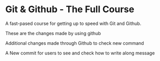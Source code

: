 # Git & Github - The Full Course

A fast-pased course for getting up to speed with Git and Github.

These are the changes made by using github

Additional changes made through Github to check new command

A New commit for users to see and check how to write along message

